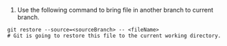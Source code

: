 1. Use the following command to bring file in another branch to current branch.
``` shell
git restore --source=<sourceBranch> -- <fileName>
# Git is going to restore this file to the current working directory.
```